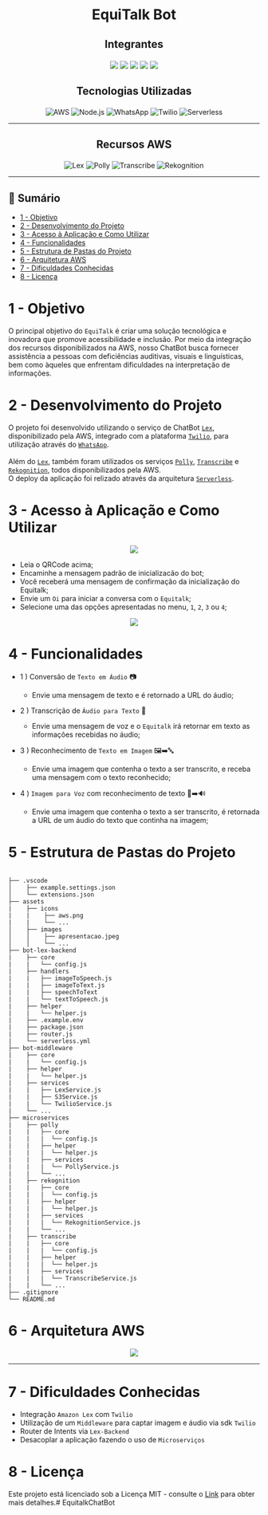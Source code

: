<div align="center">
  <h1>EquiTalk Bot</h1>
</div>

## <p align="center"> Integrantes
<p align = "center">
<a href="https://www.linkedin.com/in/john-marcel-silveira-62530752/"> <img src="https://img.shields.io/badge/John Marcel-0077B5?style=for-the-badge&logo=linkedin&logoColor=white"></a>
<a href="https://www.linkedin.com/in/josu%C3%A9-mendon%C3%A7a-dev77/"> <img src="https://img.shields.io/badge/Josué Fernandes-0077B5?style=for-the-badge&logo=linkedin&logoColor=white"></a>
<a href="https://www.linkedin.com/in/luiz-augusto-scarsi/"> <img src="https://img.shields.io/badge/Luiz Scarsi-0077B5?style=for-the-badge&logo=linkedin&logoColor=white"></a>
<a href="https://www.linkedin.com/in/rafamessiaspinheiro/"> <img src="https://img.shields.io/badge/Rafael Pinheiro-0077B5?style=for-the-badge&logo=linkedin&logoColor=white"></a>
<a href="https://www.linkedin.com/in/yuri-antunes-souza/"> <img src="https://img.shields.io/badge/Yuri Souza-0077B5?style=for-the-badge&logo=linkedin&logoColor=white"></a>

## <p align="center"> Tecnologias Utilizadas
  <div align="center">
    <img src = "./assets/icons/aws.png" title="AWS">
    <img src = "./assets/icons/node.png" title="Node.js">
    <img src = "./assets/icons/whatsapp.png" title="WhatsApp">
    <img src = "./assets/icons/twilio.png" title="Twilio">
    <img src = "./assets/icons/serverless.png" title="Serverless">
  </div>

***
## <p align="center"> Recursos AWS  
  <div align="center">
    <img src = "./assets/icons/lex.png" title="Lex">
    <img src = "./assets/icons/polly.png" title="Polly">
    <img src = "./assets/icons/transcribe.png" title="Transcribe">
    <img src = "./assets/icons/rekognition.png" title="Rekognition"><br>
  </div>

***

<a name="ancora"></a>

## 📖 Sumário
- [1 - Objetivo](#ancora1)
- [2 - Desenvolvimento do Projeto](#ancora2)
- [3 - Acesso à Aplicação e Como Utilizar](#ancora3)
- [4 - Funcionalidades](#ancora4)
- [5 - Estrutura de Pastas do Projeto](#ancora5)
- [6 - Arquitetura AWS](#ancora6)
- [7 - Dificuldades Conhecidas](#ancora7)
- [8 - Licença](#ancora8)

<a id="ancora1"></a>

# 1 - Objetivo

O principal objetivo do ``EquiTalk`` é criar uma solução tecnológica e inovadora que promove acessibilidade e inclusão. Por meio da integração dos recursos disponibilizados na AWS, nosso ChatBot busca fornecer assistência a pessoas com deficiências auditivas, visuais e linguísticas, bem como àqueles que enfrentam dificuldades na interpretação de informações. 
    
<a id="ancora2"></a>

# 2 - Desenvolvimento do Projeto 
O projeto foi desenvolvido utilizando o serviço de ChatBot <a href=https://aws.amazon.com/pm/lex> ``Lex``</a>, disponibilizado pela AWS, integrado com a plataforma <a href= https://www.twilio.com/docs/whatsapp> ```Twilio```</a>, para utilização através do <a href=https://www.whatsapp.com>``WhatsApp``</a>. <br>
<br>
Além do <a href= https://aws.amazon.com/pm/lex> ``Lex``</a>, também foram utilizados os serviços <a href= https://aws.amazon.com/pm/polly> ``Polly``</a>, <a href= https://aws.amazon.com/pm/transcribe> ``Transcribe``</a> e <a href= https://aws.amazon.com/rekognition> ``Rekognition``</a>, todos disponibilizados pela AWS.<br>
O deploy da aplicação foi relizado através da arquitetura <a href= https://www.serverless.com> ``Serverless``</a>.    

<a id="ancora3"></a>

# 3 - Acesso à Aplicação e Como Utilizar
  
  <div align="center">
    <img src = "./assets/images/QRCode.jpg">
  </div>

- Leia o QRCode acima;<br> 
- Encaminhe a mensagem padrão de inicializacão do bot;<br>
- Você receberá uma mensagem de confirmação da inicialização do Equitalk;<br>   
- Envie um ``Oi`` para iniciar a conversa com o ``Equitalk``;<br>
- Selecione uma das opções apresentadas no menu, ``1``, ``2``, ``3`` ou ``4``;<br>
 <div align="center">
    <img src = "./assets/images/apresentacao.png">
  </div>  

<a id="ancora4"></a>

# 4 - Funcionalidades

* 1 ) Conversão de ``Texto em Áudio`` 📷
  - Envie uma mensagem de texto e é retornado a URL do áudio; 

* 2 ) Transcrição de ``Áudio para Texto`` 🎤
  - Envie uma mensagem de voz e o ``Equitalk`` irá retornar em texto as informações recebidas no áudio;

* 3 ) Reconhecimento de ``Texto em Imagem`` 🖼️➡️🔤
  - Envie uma imagem que contenha o texto a ser transcrito, e receba uma mensagem com o texto reconhecido; 

* 4 ) ``Imagem para Voz`` com reconhecimento de texto 📸➡️🔊
  - Envie uma imagem que contenha o texto a ser transcrito, é retornada a URL de um áudio do texto que continha na imagem;

<a id="ancora5"></a>

# 5 - Estrutura de Pastas do Projeto

```

├── .vscode
│    ├── example.settings.json
│    └── extensions.json
├── assets
|    ├── icons
|    |    ├── aws.png
|    |    └── ...
│    ├── images
│    │    ├── apresentacao.jpeg
│    │    └── ...
├── bot-lex-backend
|    ├── core 
|    |   └── config.js
|    ├── handlers
|    |   ├── imageToSpeech.js
|    |   ├── imageToText.js
|    |   ├── speechToText
|    |   └── textToSpeech.js
|    ├── helper
|    |   └── helper.js
|    ├── .example.env
|    ├── package.json
|    ├── router.js
|    └── serverless.yml  
├── bot-middleware
|    ├── core 
|    |   └── config.js
|    ├── helper
|    |   └── helper.js
|    ├── services
|    |   ├── LexService.js
|    |   ├── S3Service.js
|    |   └── TwilioService.js 
|    └── ...
├── microservices
|    ├── polly
|    |   ├── core
|    |   |  └── config.js
|    |   ├── helper
|    |   |  └── helper.js
|    |   ├── services 
|    |   |  └── PollyService.js
|    |   └── ...
|    ├── rekognition  
|    |   ├── core
|    |   |  └── config.js
|    |   ├── helper
|    |   |  └── helper.js
|    |   ├── services 
|    |   |  └── RekognitionService.js
|    |   └── ...
|    ├── transcribe  
|    |   ├── core
|    |   |  └── config.js
|    |   ├── helper
|    |   |  └── helper.js
|    |   ├── services 
|    |   |  └── TranscribeService.js
|    |   └── ...
├── .gitignore
└── README.md

```

<a id="ancora6"></a>

# 6 - Arquitetura AWS

  <div align="center">
    <img src = "./assets/images/arquiteturaAws.jpg">
  </div>


***

<a id="ancora7"></a>

# 7 - Dificuldades Conhecidas
- Integração `Amazon Lex` com `Twilio`
- Utilização de um `Middleware` para captar imagem e áudio via sdk `Twilio`
- Router de Intents via `Lex-Backend`
- Desacoplar a aplicação fazendo o uso de `Microserviços`

<a id="ancora8"></a>

# 8 - Licença

Este projeto está licenciado sob a Licença MIT - consulte o [Link](https://mit-license.org/) para obter mais detalhes.# EquitalkChatBot
